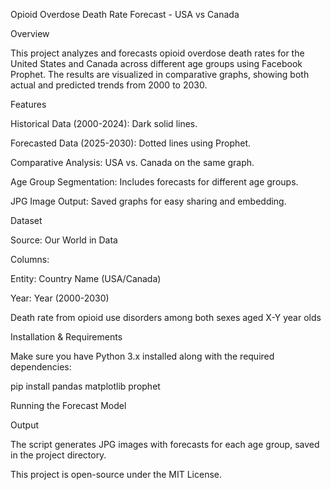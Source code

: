 Opioid Overdose Death Rate Forecast - USA vs Canada

Overview

This project analyzes and forecasts opioid overdose death rates for the United States and Canada across different age groups using Facebook Prophet. The results are visualized in comparative graphs, showing both actual and predicted trends from 2000 to 2030.

Features

Historical Data (2000-2024): Dark solid lines.

Forecasted Data (2025-2030): Dotted lines using Prophet.

Comparative Analysis: USA vs. Canada on the same graph.

Age Group Segmentation: Includes forecasts for different age groups.

JPG Image Output: Saved graphs for easy sharing and embedding.

Dataset

Source: Our World in Data

Columns:

Entity: Country Name (USA/Canada)

Year: Year (2000-2030)

Death rate from opioid use disorders among both sexes aged X-Y year olds

Installation & Requirements

Make sure you have Python 3.x installed along with the required dependencies:

pip install pandas matplotlib prophet

Running the Forecast Model

Output

The script generates JPG images with forecasts for each age group, saved in the project directory.

This project is open-source under the MIT License.

